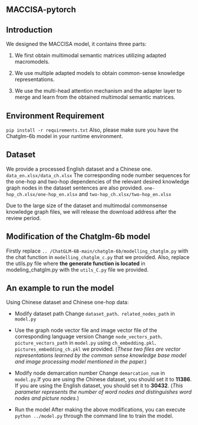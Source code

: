 ##  MACCISA-pytorch

##  Introduction

We designed the MACCISA model, it contains three parts:  
1. We first obtain multimodal semantic matrices utilizing adapted macromodels.

2. We use multiple adapted models to obtain common-sense knowledge representations.

3. We use the multi-head attention mechanism and the adapter layer to merge and learn from the obtained multimodal semantic matrices.


## Environment Requirement

`pip install -r requirements.txt`
Also, please make sure you have the Chatglm-6b model in your runtime environment.

## Dataset

We provide a processed English dataset and a Chinese one.
`data_en.xlsx/data_ch.xlsx`
The corresponding node number sequences for the one-hop and two-hop dependencies of the relevant desired knowledge graph nodes in the dataset sentences are also provided.
`one-hop_ch.xlsx/one-hop_en.xlsx` and `two-hop_ch.xlsx/two-hop_en.xlsx`

Due to the large size of the dataset and multimodal commonsense knowledge graph files, we will release the download address after the review period.


## Modification of the Chatglm-6b model
Firstly replace `.. /ChatGLM-6B-main/chatglm-6b/modelling_chatglm.py` with the chat function in `modelling_chatglm_c.py` that we provided. Also, replace the utils.py file where **the generate function is located** in modeling_chatglm.py with the `utils_C.py` file we provided.

## An example to  run the model
Using Chinese dataset and Chinese one-hop data:
* Modify dataset path
Change `dataset_path、related_nodes_path` in `model.py`

* Use the graph node vector file and image vector file of the corresponding language version
Change `node_vectors_path、picture_vectors_path` in `model.py` using `ch_embedding.pkl、pictures_embedding_ch.pkl` we provided.
(*These two files are vector representations learned by the common sense knowledge base model and image processing model mentioned in the paper.*)

 * Modify node demarcation number
    Change `demarcation_num` in `model.py`.If you are using the Chinese dataset, you should set it to **11386**. If you are using the English dataset, you should set it to **30432**.
	(*This parameter represents the number of word nodes and distinguishes word nodes and picture nodes.*)
	
	
 * Run the model
 After making the above modifications, you can execute `python ../model.py` through the command line to train the model.




